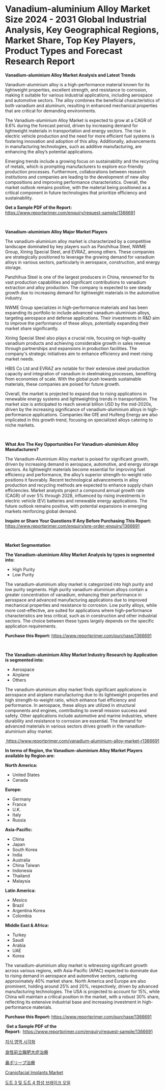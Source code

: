 <p><h1>Vanadium-aluminium Alloy Market Size 2024 - 2031 Global Industrial Analysis, Key Geographical Regions, Market Share, Top Key Players, Product Types and Forecast Research Report</h1></p><p><strong>Vanadium-aluminium Alloy Market Analysis and Latest Trends</strong></p>
<p><p>Vanadium-aluminium alloy is a high-performance material known for its lightweight properties, excellent strength, and resistance to corrosion, making it suitable for various industrial applications, including aerospace and automotive sectors. The alloy combines the beneficial characteristics of both vanadium and aluminum, resulting in enhanced mechanical properties that are critical for demanding environments.</p><p>The Vanadium-aluminium Alloy Market is expected to grow at a CAGR of 8.6% during the forecast period, driven by increasing demand for lightweight materials in transportation and energy sectors. The rise in electric vehicle production and the need for more efficient fuel systems is fostering innovation and adoption of this alloy. Additionally, advancements in manufacturing technologies, such as additive manufacturing, are enhancing the alloy’s potential applications. </p><p>Emerging trends include a growing focus on sustainability and the recycling of metals, which is prompting manufacturers to explore eco-friendly production processes. Furthermore, collaborations between research institutions and companies are leading to the development of new alloy compositions and improving performance characteristics. Overall, the market outlook remains positive, with the material being positioned as a critical component in future technologies that prioritize efficiency and sustainability.</p></p>
<p><strong>Get a Sample PDF of the Report:&nbsp;</strong> <a href="https://www.reportprimer.com/enquiry/request-sample/1366691">https://www.reportprimer.com/enquiry/request-sample/1366691</a></p>
<p>&nbsp;</p>
<p><strong>Vanadium-aluminium Alloy Major Market Players</strong></p>
<p><p>The vanadium-aluminium alloy market is characterized by a competitive landscape dominated by key players such as Panzhihua Steel, NWME Group, Xining Special Steel, and EVRAZ, among others. These companies are strategically positioned to leverage the growing demand for vanadium alloys in various sectors, particularly in aerospace, construction, and energy storage.</p><p>Panzhihua Steel is one of the largest producers in China, renowned for its vast production capabilities and significant contributions to vanadium extraction and alloy production. The company is expected to see steady growth due to increasing demand for lightweight materials in the automotive industry.</p><p>NWME Group specializes in high-performance materials and has been expanding its portfolio to include advanced vanadium-aluminium alloys, targeting aerospace and defense applications. Their investments in R&D aim to improve the performance of these alloys, potentially expanding their market share significantly.</p><p>Xining Special Steel also plays a crucial role, focusing on high-quality vanadium products and achieving considerable growth in sales revenue through partnerships and expansions in production facilities. The company's strategic initiatives aim to enhance efficiency and meet rising market needs.</p><p>HBIS Co Ltd and EVRAZ are notable for their extensive steel production capacity and integration of vanadium in steelmaking processes, benefiting from economies of scale. With the global push towards sustainable materials, these companies are poised for future growth.</p><p>Overall, the market is projected to expand due to rising applications in renewable energy systems and lightweighting trends in transportation. The market size is anticipated to reach several billion USD by the mid-2020s, driven by the increasing significance of vanadium-aluminium alloys in high-performance applications. Companies like GfE and Huifeng Energy are also implicated in this growth trend, focusing on specialized alloys catering to niche markets.</p></p>
<p>&nbsp;</p>
<p><strong>What Are The Key Opportunities For Vanadium-aluminium Alloy Manufacturers?</strong></p>
<p><p>The Vanadium-Aluminium Alloy market is poised for significant growth, driven by increasing demand in aerospace, automotive, and energy storage sectors. As lightweight materials become essential for improving fuel efficiency and performance, the alloy’s superior strength-to-weight ratio positions it favorably. Recent technological advancements in alloy production and recycling methods are expected to enhance supply chain efficiencies. Market analysts project a compound annual growth rate (CAGR) of over 5% through 2028, influenced by rising investments in electric vehicle (EV) batteries and renewable energy applications. The future outlook remains positive, with potential expansions in emerging markets reinforcing global demand.</p></p>
<p><strong>Inquire or Share Your Questions If Any Before Purchasing This Report:</strong> <a href="https://www.reportprimer.com/enquiry/pre-order-enquiry/1366691">https://www.reportprimer.com/enquiry/pre-order-enquiry/1366691</a></p>
<p>&nbsp;</p>
<p><strong>Market Segmentation</strong></p>
<p><strong>The Vanadium-aluminium Alloy Market Analysis by types is segmented into:</strong></p>
<p><ul><li>High Purity</li><li>Low Purity</li></ul></p>
<p><p>The vanadium-aluminium alloy market is categorized into high purity and low purity segments. High purity vanadium-aluminium alloys contain a greater concentration of vanadium, enhancing their performance in aerospace and advanced manufacturing applications due to improved mechanical properties and resistance to corrosion. Low purity alloys, while more cost-effective, are suited for applications where high-performance characteristics are less critical, such as in construction and other industrial sectors. The choice between these types largely depends on the specific application requirements.</p></p>
<p><strong>Purchase this Report:&nbsp;</strong><a href="https://www.reportprimer.com/purchase/1366691">https://www.reportprimer.com/purchase/1366691</a></p>
<p>&nbsp;</p>
<p><strong>The Vanadium-aluminium Alloy Market Industry Research by Application is segmented into:</strong></p>
<p><ul><li>Aerospace</li><li>Airplane</li><li>Others</li></ul></p>
<p><p>The vanadium-aluminium alloy market finds significant applications in aerospace and airplane manufacturing due to its lightweight properties and high strength-to-weight ratio, which enhance fuel efficiency and performance. In aerospace, these alloys are utilized in structural components and engines, contributing to overall mission success and safety. Other applications include automotive and marine industries, where durability and resistance to corrosion are essential. The demand for advanced materials in various sectors drives growth in the vanadium-aluminium alloy market.</p></p>
<p><a href="https://www.reportprimer.com/vanadium-aluminium-alloy-market-r1366691">&nbsp;https://www.reportprimer.com/vanadium-aluminium-alloy-market-r1366691</a></p>
<p><strong>In terms of Region, the Vanadium-aluminium Alloy Market Players available by Region are:</strong></p>
<p>
    <p> <strong> North America: </strong>
        <ul>
            <li>United States</li>
            <li>Canada</li>
        </ul>
        </p> 
    <p> <strong> Europe: </strong>
        <ul>
            <li>Germany</li>
            <li>France</li>
            <li>U.K.</li>
            <li>Italy</li>
            <li>Russia</li>
        </ul>
        </p> 
    <p> <strong> Asia-Pacific: </strong>
        <ul>
            <li>China</li>
            <li>Japan</li>
            <li>South Korea</li>
            <li>India</li>
            <li>Australia</li>
            <li>China Taiwan</li>
            <li>Indonesia</li>
            <li>Thailand</li>
            <li>Malaysia</li>
        </ul>
        </p> 
    <p> <strong> Latin America: </strong>
        <ul>
            <li>Mexico</li>
            <li>Brazil</li>
            <li>Argentina Korea</li>
            <li>Colombia</li>
        </ul>
        </p> 
    <p> <strong> Middle East & Africa: </strong>
        <ul>
            <li>Turkey</li>
            <li>Saudi</li>
            <li>Arabia</li>
            <li>UAE</li>
            <li>Korea</li>
        </ul>
    </p>
    </p>
<p><p>The vanadium-aluminium alloy market is witnessing significant growth across various regions, with Asia-Pacific (APAC) expected to dominate due to rising demand in aerospace and automotive sectors, capturing approximately 40% market share. North America and Europe are also prominent, holding around 25% and 20%, respectively, driven by advanced manufacturing technologies. The USA is projected to account for 15%, while China will maintain a critical position in the market, with a robust 30% share, reflecting its extensive industrial base and increasing investment in high-performance materials.</p></p>
<p><strong>Purchase this Report: </strong><a href="https://www.reportprimer.com/purchase/1366691">https://www.reportprimer.com/purchase/1366691</a></p>
<p>&nbsp;<strong>Get a Sample PDF of the Report:&nbsp;&nbsp;</strong><a href="https://www.reportprimer.com/enquiry/request-sample/1366691">https://www.reportprimer.com/enquiry/request-sample/1366691</a></p>
<p><strong></strong></p>
<p><p><a href="https://medium.com/@shanieprice2023/%EC%A7%80%EC%8B%9D-%EC%98%81%EC%97%AD-%EC%8B%9C%EA%B0%81%ED%99%94-%EC%8B%9C%EC%9E%A5-%EA%B8%80%EB%A1%9C%EB%B2%8C-%EB%B0%8F-%EC%A7%80%EC%97%AD-%EB%B6%84%EC%84%9D-%EC%A7%80%EC%97%AD-%EA%B5%AD%EA%B0%80-%EC%88%98%EC%A4%80-%EB%B6%84%EC%84%9D-%EB%B0%8F-%EA%B2%BD%EC%9F%81-%ED%99%98%EA%B2%BD%EC%97%90-%EC%A4%91%EC%A0%90-33161d3fdd54">지식 영역 시각화</a></p><p><a href="https://medium.com/@deontestanton2023/%E8%89%AF%E6%80%A7%E5%89%8D%E7%AB%8B%E8%85%BA%E8%82%A5%E5%A4%A7%E6%B2%BB%E7%99%82%E5%B8%82%E5%A0%B4%E3%81%AE%E8%A6%8F%E6%A8%A1-%E6%88%90%E9%95%B7%E3%83%88%E3%83%AC%E3%83%B3%E3%83%89-%E6%A5%AD%E7%95%8C%E5%88%86%E6%9E%90-%E3%82%BF%E3%82%A4%E3%83%97%E5%88%A5-%E7%94%A8%E9%80%94%E5%88%A5-%E3%81%8A%E3%82%88%E3%81%B32024%E5%B9%B4%E3%81%8B%E3%82%892031%E5%B9%B4%E3%81%BE%E3%81%A7%E3%81%AE%E4%BA%88%E6%B8%AC-5df47b397730?postPublishedType=repub">良性前立腺肥大症治療</a></p><p><a href="https://medium.com/@deontestanton2023/%E3%82%B0%E3%83%AD%E3%83%BC%E3%83%90%E3%83%AB%E9%BC%BB%E3%83%9D%E3%83%AA%E3%83%BC%E3%83%97%E6%B2%BB%E7%99%82%E5%B8%82%E5%A0%B4%E3%81%AE%E3%83%88%E3%83%AC%E3%83%B3%E3%83%89%E3%81%A8%E9%9D%A9%E6%96%B0-%E6%9C%AA%E6%9D%A5%E3%82%92%E8%A6%8B%E6%8D%AE%E3%81%88%E3%81%9F%E5%88%86%E6%9E%90-2024%E5%B9%B4-2031%E5%B9%B4-e12f09b2bf4b?postPublishedType=repub">鼻ポリープ治療</a></p><p><a href="https://www.linkedin.com/pulse/future-innovation-global-craniofacial-implants-market-growth-opportunities-1x8sf?trackingId=Uc0Km8hdR9GSass6q2oi%2FQ%3D%3D">Craniofacial Implants Market</a></p><p><a href="https://medium.com/@shanieprice2023/%EB%8F%84%ED%8A%B8-3-%EB%B0%8F-%EB%8F%84%ED%8A%B8-4-%ED%95%A9%EC%84%B1-%EB%B8%8C%EB%A0%88%EC%9D%B4%ED%81%AC-%EC%9C%A0%EC%B2%B4-%EC%8B%9C%EC%9E%A5-%EA%B8%80%EB%A1%9C%EB%B2%8C-%EC%8B%9C%EC%9E%A5-%ED%86%B5%EC%B0%B0%EB%A0%A5-%EB%B0%8F-%EC%A7%80%EC%97%AD-%EB%B6%84%EC%84%9D-2024-2031-90a3c5da8d0d?postPublishedType=repub">도트 3 및 도트 4 합성 브레이크 오일</a></p></p>